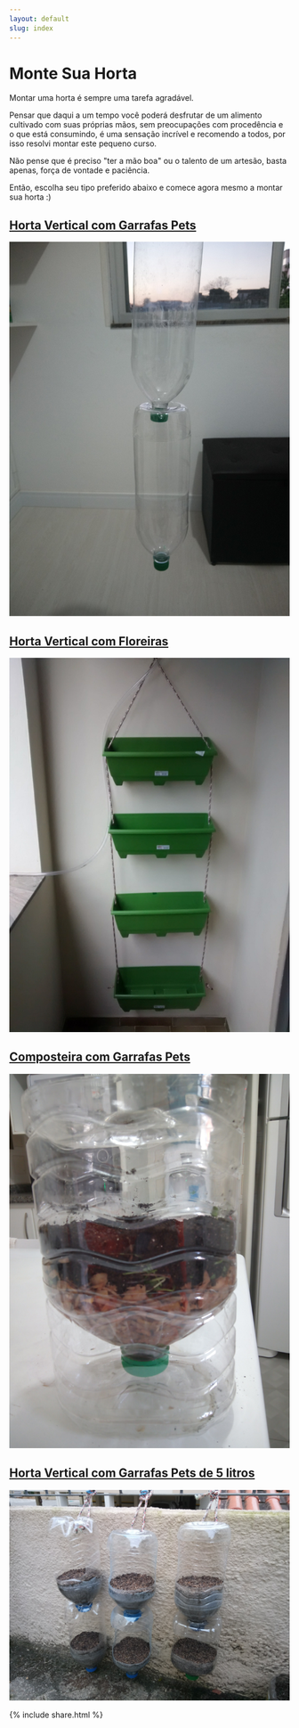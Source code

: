 ```yaml
---
layout: default
slug: index
---
```


<div class="jumbotron">
	<div class="container">
        <h1 class="display-3">Monte Sua Horta</h1>
		<p>Montar uma horta é sempre uma tarefa agradável.</p>
		<p>Pensar que daqui a um tempo você poderá desfrutar de um alimento cultivado com suas próprias mãos, sem preocupações com procedência e o que está consumindo, é uma sensação incrível e recomendo a todos, por isso resolvi montar este pequeno curso.</p>
		<p>Não pense que é preciso "ter a mão boa" ou o talento de um artesão, basta apenas, força de vontade e paciência.</p>
		<p>Então, escolha seu tipo preferido abaixo e comece agora mesmo a montar sua horta :)</p>
	</div>
</div>

<div class="row">
	<div class="col-md-4 col-sm-12">
		<h2><a href="/vertical-pet/">Horta Vertical com Garrafas Pets</a></h2>
		<a href="/vertical-pet/"><img src="/assets/img/pet/018.jpg" alt="Vertical com garrafas pets" class="img-responsive thumbnail"></a>
	</div>
	<div class="col-md-4 col-sm-12">
		<h2><a href="/vertical-floreira/">Horta Vertical com Floreiras</a></h2>
		<a href="/vertical-floreira/"><img src="/assets/img/vertical/016.jpg" alt="Vertical com garrafas pets" class="img-responsive thumbnail"></a>
	</div>
	<div class="col-md-4 col-sm-12">
		<h2><a href="/composteira-pet/">Composteira com Garrafas Pets</a></h2>
		<a href="/composteira-pet/"><img src="/assets/img/composteira/020.jpg" alt="composteira com garrafas pets" class="img-responsive thumbnail"></a>
	</div>
	<div class="col-md-4 col-sm-12">
		<h2><a href="/composteira-pet/">Horta Vertical com Garrafas Pets de 5 litros</a></h2>
		<a href="/vertical-pet-5lt/"><img src="/assets/img/pet-5lt/07.jpg" alt="composteira com garrafas pets" class="img-responsive thumbnail"></a>
	</div>
</div>

{% include share.html %}
